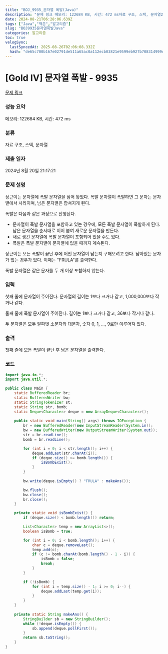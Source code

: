 ```yaml
---
title: "BOJ_9935_문자열 폭발(Java)"
description: "문제 링크 메모리: 122684 KB, 시간: 472 ms자료 구조, 스택, 문자열2024년 8월 20일 21:17:21"
date: 2024-08-21T06:28:06.639Z
tags: ["Java","백준","알고리즘"]
slug: "BOJ9935문자열폭발Java"
categories: 알고리즘
toc: true
velogSync:
  lastSyncedAt: 2025-08-26T02:06:08.332Z
  hash: "de65c700b167e02791de511a65ac0a112ecb03821e9599eb927b708314999d60"
---
```


# [Gold IV] 문자열 폭발 - 9935 

[문제 링크](https://www.acmicpc.net/problem/9935) 

### 성능 요약

메모리: 122684 KB, 시간: 472 ms

### 분류

자료 구조, 스택, 문자열

### 제출 일자

2024년 8월 20일 21:17:21

### 문제 설명

<p>상근이는 문자열에 폭발 문자열을 심어 놓았다. 폭발 문자열이 폭발하면 그 문자는 문자열에서 사라지며, 남은 문자열은 합쳐지게 된다.</p>

<p>폭발은 다음과 같은 과정으로 진행된다.</p>

<ul>
	<li>문자열이 폭발 문자열을 포함하고 있는 경우에, 모든 폭발 문자열이 폭발하게 된다. 남은 문자열을 순서대로 이어 붙여 새로운 문자열을 만든다.</li>
	<li>새로 생긴 문자열에 폭발 문자열이 포함되어 있을 수도 있다.</li>
	<li>폭발은 폭발 문자열이 문자열에 없을 때까지 계속된다.</li>
</ul>

<p>상근이는 모든 폭발이 끝난 후에 어떤 문자열이 남는지 구해보려고 한다. 남아있는 문자가 없는 경우가 있다. 이때는 "FRULA"를 출력한다.</p>

<p>폭발 문자열은 같은 문자를 두 개 이상 포함하지 않는다.</p>

### 입력 

 <p>첫째 줄에 문자열이 주어진다. 문자열의 길이는 1보다 크거나 같고, 1,000,000보다 작거나 같다.</p>

<p>둘째 줄에 폭발 문자열이 주어진다. 길이는 1보다 크거나 같고, 36보다 작거나 같다.</p>

<p>두 문자열은 모두 알파벳 소문자와 대문자, 숫자 0, 1, ..., 9로만 이루어져 있다.</p>

### 출력 

 <p>첫째 줄에 모든 폭발이 끝난 후 남은 문자열을 출력한다.</p>

### 코드
```java
import java.io.*;
import java.util.*;

public class Main {
    static BufferedReader br;
    static BufferedWriter bw;
    static StringTokenizer st;
    static String str, bomb;
    static Deque<Character> deque = new ArrayDeque<Character>();
    
    public static void main(String[] args) throws IOException {
        br = new BufferedReader(new InputStreamReader(System.in));
        bw = new BufferedWriter(new OutputStreamWriter(System.out));
        str = br.readLine();
        bomb = br.readLine(); 

        for (int i = 0; i < str.length(); i++) {
            deque.addLast(str.charAt(i));
            if (deque.size() >= bomb.length()) {
                isBombExist();
            }
        }
        
        bw.write(deque.isEmpty() ? "FRULA" : makeAns());

        bw.flush();
        bw.close();
        br.close();
    }

    private static void isBombExist() {
        if (deque.size() < bomb.length()) return;

        List<Character> temp = new ArrayList<>();
        boolean isBomb = true;

        for (int i = 0; i < bomb.length(); i++) {
            char c = deque.removeLast();
            temp.add(c);
            if (c != bomb.charAt(bomb.length() - 1 - i)) {
                isBomb = false;
                break;
            }
        }

        if (!isBomb) {
            for (int i = temp.size() - 1; i >= 0; i--) {
                deque.addLast(temp.get(i));
            }
        }
    }
    
    private static String makeAns() {
        StringBuilder sb = new StringBuilder();
        while (!deque.isEmpty()) {
            sb.append(deque.pollFirst());
        }
        return sb.toString();
    }
}
```

